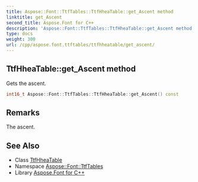 ```yaml
---
title: Aspose::Font::TtfTables::TtfHheaTable::get_Ascent method
linktitle: get_Ascent
second_title: Aspose.Font for C++
description: 'Aspose::Font::TtfTables::TtfHheaTable::get_Ascent method. Gets the ascent in C++.'
type: docs
weight: 300
url: /cpp/aspose.font.ttftables/ttfhheatable/get_ascent/
---
```

## TtfHheaTable::get_Ascent method


Gets the ascent.

```cpp
int16_t Aspose::Font::TtfTables::TtfHheaTable::get_Ascent() const
```

## Remarks


The ascent.
## See Also

* Class [TtfHheaTable](../)
* Namespace [Aspose::Font::TtfTables](../../)
* Library [Aspose.Font for C++](../../../)
